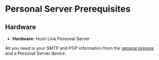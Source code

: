 # Personal Server Prerequisites 

## Hardware

- **Hardware:** Hush Line Personal Server

All you need is your SMTP and PGP information from the [general prereqs](general.md) and a Personal Server device.
